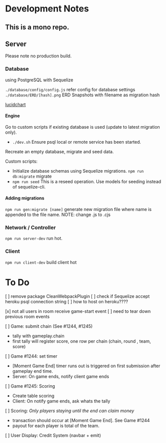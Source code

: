 # Development Notes

## This is a mono repo.

## Server

Please note no production build.

### Database

using PostgreSQL with Sequelize

`./database/config/config.js` refer config for database settings
`./database/ERD/[hash].png` ERD Snapshots with filename as migration hash

[lucidchart](https://lucid.app/lucidchart/ace1cdac-b17b-49e0-a04f-3f69d17f598c/edit?invitationId=inv_9788bdc8-aa64-4d17-8180-88289227ac33)

#### Engine

Go to custom scripts if existing database is used (update to latest migration only).

- `./dev.sh` Ensure psql local or remote service has been started.

Recreate an empty database, migrate and seed data.

Custom scripts:

- Initialize database schemas using Sequelize migrations.
  `npm run db:migrate` migrate
- `npm run seed` This is a reseed operation. Use models for seeding instead of sequelize-cli.

#### Adding migrations

`npm run gen:migrate [name]` generate new migration file where name is appended to the file name. NOTE: change .js to .cjs

### Network / Controller

`npm run server-dev` run hot.

### Client

`npm run client-dev` build client hot




# To Do
[ ] remove package CleanWebpackPlugin
[ ] check if Sequelize accept heroku psql connection string
[ ] how to host on heroku????

[x] not all users in room receive game-start event
[ ] need to tear down previous room events


[ ] Game: submit chain (See #1244, #1245)
  - tally with gameplay.chain
  - first tally will register score, one row per chain (chain, round , team, score)

[ ] Game #1244: set timer
  - [Moment Game End] timer runs out is triggered on first submission after gameplay end time. 
  - Server: On game ends, notify client game ends

[ ] Game #1245: Scoring 
  - Create table scoring
  - Client: On notify game ends, ask whats the tally

[ ] Scoring: *Only players staying until the end can claim money*
  - transaction should occur at [Moment Game End]. See Game #1244
  - payout for each player is total of the team.

[ ] User Display: Credit System (navbar + emit)
